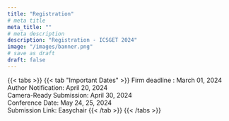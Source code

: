 ```yaml
---
title: "Registration"
# meta title
meta_title: ""
# meta description
description: "Registration - ICSGET 2024"
image: "/images/banner.png"
# save as draft
draft: false
---
```

{{< tabs >}}
{{< tab "Important Dates" >}}
Firm deadline : March 01, 2024<br>
Author Notification: April 20, 2024<br>
Camera-Ready Submission: April 30, 2024<br>
Conference Date: May 24, 25, 2024<br>
Submission Link: Easychair
{{< /tab >}}
{{< /tabs >}}
